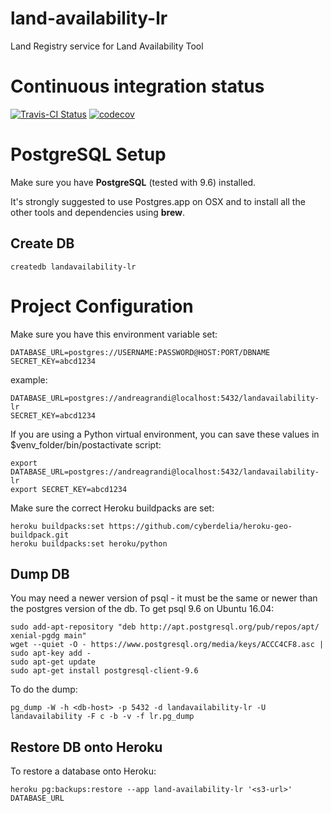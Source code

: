 # land-availability-lr
Land Registry service for Land Availability Tool

# Continuous integration status

[![Travis-CI Status](https://secure.travis-ci.org/alphagov/land-availability-lr.png?branch=master)](http://travis-ci.org/#!/alphagov/land-availability-lr)
[![codecov](https://codecov.io/gh/alphagov/land-availability-lr/branch/master/graph/badge.svg)](https://codecov.io/gh/alphagov/land-availability-lr)

# PostgreSQL Setup

Make sure you have **PostgreSQL** (tested with 9.6) installed.

It's strongly suggested to use Postgres.app on OSX and to install all the other
tools and dependencies using **brew**.

## Create DB

```
createdb landavailability-lr
```

# Project Configuration

Make sure you have this environment variable set:

```
DATABASE_URL=postgres://USERNAME:PASSWORD@HOST:PORT/DBNAME
SECRET_KEY=abcd1234
```

example:

```
DATABASE_URL=postgres://andreagrandi@localhost:5432/landavailability-lr
SECRET_KEY=abcd1234
```

If you are using a Python virtual environment, you can save these values in
$venv_folder/bin/postactivate script:

```
export DATABASE_URL=postgres://andreagrandi@localhost:5432/landavailability-lr
export SECRET_KEY=abcd1234
```

Make sure the correct Heroku buildpacks are set:

```
heroku buildpacks:set https://github.com/cyberdelia/heroku-geo-buildpack.git
heroku buildpacks:set heroku/python
```

## Dump DB

You may need a newer version of psql - it must be the same or newer than the postgres version of the db. To get psql 9.6 on Ubuntu 16.04:

    sudo add-apt-repository "deb http://apt.postgresql.org/pub/repos/apt/ xenial-pgdg main"
    wget --quiet -O - https://www.postgresql.org/media/keys/ACCC4CF8.asc | sudo apt-key add -
    sudo apt-get update
    sudo apt-get install postgresql-client-9.6

To do the dump:

    pg_dump -W -h <db-host> -p 5432 -d landavailability-lr -U landavailability -F c -b -v -f lr.pg_dump

## Restore DB onto Heroku

To restore a database onto Heroku:

    heroku pg:backups:restore --app land-availability-lr '<s3-url>' DATABASE_URL
